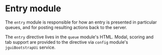 # Entry module

The `entry` module is responsible for how an entry is presented in particular
queues, and for posting resulting actions back to the server.

The `entry` directive lives in the `queue` module's HTML. Modal, scoring and tab
support are provided to the directive via `config` module's `jguiBootstrapUi`
service.
